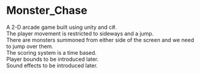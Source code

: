 # Monster_Chase
A 2-D arcade game built using unity and c#.<br/>
The player movement is restricted to sideways and a jump.<br/>
There are monsters summoned from either side of the screen and we need to jump over them.<br/> 
The scoring system is a time based.<br/>
Player bounds to be introduced later.<br/>
Sound effects to be introduced later.<br/>
